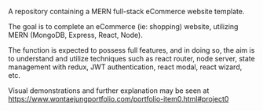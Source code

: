 A repository containing a MERN full-stack eCommerce website template.

The goal is to complete an eCommerce (ie: shopping) website, utilizing MERN (MongoDB, Express, React, Node).

The function is expected to possess full features, and in doing so, the aim is to understand and utilize techniques such as react router, node server, state management with redux, JWT authentication, react modal, react wizard, etc.

Visual demonstrations and further explanation may be seen at https://www.wontaejungportfolio.com/portfolio-item0.html#project0
